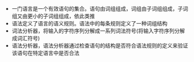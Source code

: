 
+ 一门语言是一个有效语句的集合。语句由词组组成，词组由子词组组成，子词组又由更小的子词组组成，依此类推
+ 语法定义了语言的语义规则。语法中的每条规则定义了一种词组结构
+ 词法分析器，将输入的字符序列分解成一系列词法符号(将输入字符序列分解成词汇符号)
+ 语法分析器，语法分析器通过检查语句的结构是否符合语法规则的定义来验证该语句在特定语言中是否合法
